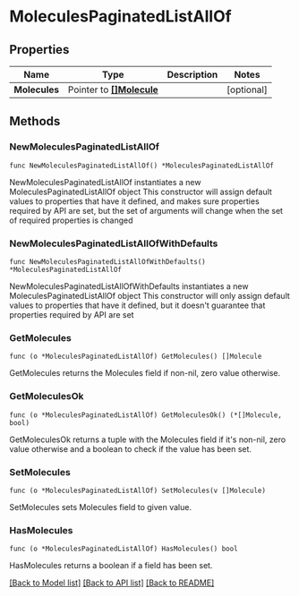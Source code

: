 # MoleculesPaginatedListAllOf

## Properties

Name | Type | Description | Notes
------------ | ------------- | ------------- | -------------
**Molecules** | Pointer to [**[]Molecule**](Molecule.md) |  | [optional] 

## Methods

### NewMoleculesPaginatedListAllOf

`func NewMoleculesPaginatedListAllOf() *MoleculesPaginatedListAllOf`

NewMoleculesPaginatedListAllOf instantiates a new MoleculesPaginatedListAllOf object
This constructor will assign default values to properties that have it defined,
and makes sure properties required by API are set, but the set of arguments
will change when the set of required properties is changed

### NewMoleculesPaginatedListAllOfWithDefaults

`func NewMoleculesPaginatedListAllOfWithDefaults() *MoleculesPaginatedListAllOf`

NewMoleculesPaginatedListAllOfWithDefaults instantiates a new MoleculesPaginatedListAllOf object
This constructor will only assign default values to properties that have it defined,
but it doesn't guarantee that properties required by API are set

### GetMolecules

`func (o *MoleculesPaginatedListAllOf) GetMolecules() []Molecule`

GetMolecules returns the Molecules field if non-nil, zero value otherwise.

### GetMoleculesOk

`func (o *MoleculesPaginatedListAllOf) GetMoleculesOk() (*[]Molecule, bool)`

GetMoleculesOk returns a tuple with the Molecules field if it's non-nil, zero value otherwise
and a boolean to check if the value has been set.

### SetMolecules

`func (o *MoleculesPaginatedListAllOf) SetMolecules(v []Molecule)`

SetMolecules sets Molecules field to given value.

### HasMolecules

`func (o *MoleculesPaginatedListAllOf) HasMolecules() bool`

HasMolecules returns a boolean if a field has been set.


[[Back to Model list]](../README.md#documentation-for-models) [[Back to API list]](../README.md#documentation-for-api-endpoints) [[Back to README]](../README.md)


